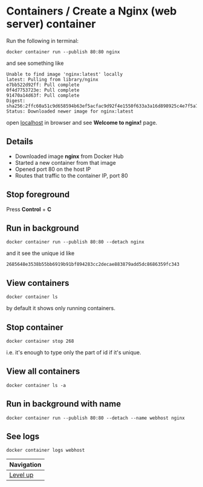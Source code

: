 # Containers / Create a Nginx (web server) container #

Run the following in terminal:

    docker container run --publish 80:80 nginx

and see something like

    Unable to find image 'nginx:latest' locally
    latest: Pulling from library/nginx
    e7bb522d92ff: Pull complete
    0f4d7753723e: Pull complete
    91470a14d63f: Pull complete
    Digest: sha256:2ffc60a51c9d658594b63ef5acfac9d92f4e1550f633a3a16d898925c4e7f5a7
    Status: Downloaded newer image for nginx:latest

open [localhost](http://localhost/) in browser and see **Welcome to nginx!** page.

## Details ##

* Downloaded image **nginx** from Docker Hub
* Started a new container from that image
* Opened port 80 on the host IP
* Routes that traffic to the container IP, port 80

## Stop foreground ##

Press **Control** + **C**

## Run in background ##

    docker container run --publish 80:80 --detach nginx

and it see the unique id like

    2685648e3538b55bb6919b91bf894283cc2decae883879add5dc8686359fc343

## View containers ##

    docker container ls

by default it shows only running containers.

## Stop container ##

    docker container stop 268

i.e. it's enough to type only the part of id if it's unique.

## View all containers ##

    docker container ls -a

## Run in background with name ##

    docker container run --publish 80:80 --detach --name webhost nginx

## See logs ##

    docker container logs webhost

| Navigation               |
| ------------------------ |
| [Level up](../README.md) |
